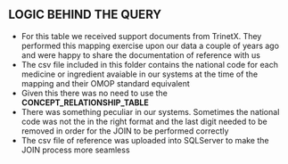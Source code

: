 ## LOGIC BEHIND THE QUERY 
* For this table we received support documents from TrinetX. They performed this mapping exercise upon our data a couple of years ago and were happy to share the documentation of reference with us 
* The csv file included in this folder contains the national code for each medicine or ingredient avaiable in our systems at the time of the mapping and their OMOP standard equivalent 
* Given this there was no need to use the __CONCEPT_RELATIONSHIP_TABLE__
* There was something peculiar in our systems. Sometimes the national code was not the in the right format and the last digit needed to be removed in order for the JOIN to be performed correctly
* The csv file of reference was uploaded into SQLServer to make the JOIN process more seamless 
